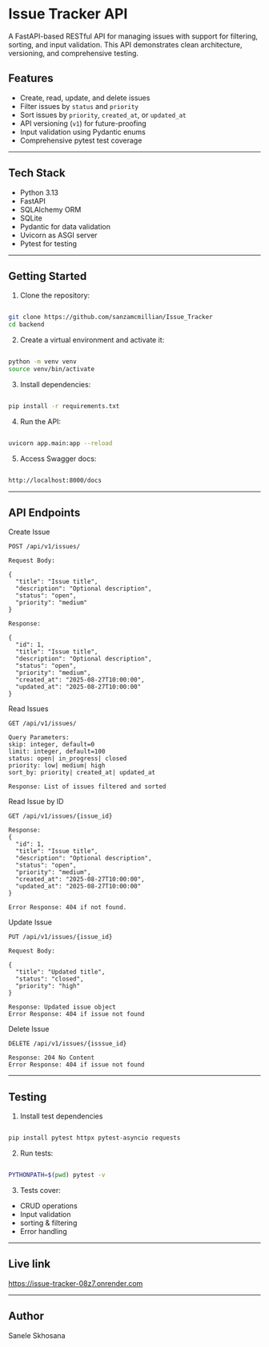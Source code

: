 # Issue Tracker API

A FastAPI-based RESTful API for managing issues with support for filtering, sorting, and input validation. This API demonstrates clean architecture, versioning, and comprehensive testing.

## Features

- Create, read, update, and delete issues  
- Filter issues by `status` and `priority`  
- Sort issues by `priority`, `created_at`, or `updated_at`  
- API versioning (`v1`) for future-proofing  
- Input validation using Pydantic enums  
- Comprehensive pytest test coverage  

---

## Tech Stack

- Python 3.13  
- FastAPI  
- SQLAlchemy ORM  
- SQLite
- Pydantic for data validation  
- Uvicorn as ASGI server  
- Pytest for testing  

---

## Getting Started

1. Clone the repository:

```bash

git clone https://github.com/sanzamcmillian/Issue_Tracker
cd backend
```

2. Create a virtual environment and activate it:
```bash

python -m venv venv
source venv/bin/activate
```

3. Install dependencies:
```bash

pip install -r requirements.txt
```

4. Run the API:
```bash

uvicorn app.main:app --reload
```

5. Access Swagger docs:
```bash

http://localhost:8000/docs
```

---

## API Endpoints

Create Issue

```text
POST /api/v1/issues/

Request Body:

{
  "title": "Issue title",
  "description": "Optional description",
  "status": "open",
  "priority": "medium"
}

Response:

{
  "id": 1,
  "title": "Issue title",
  "description": "Optional description",
  "status": "open",
  "priority": "medium",
  "created_at": "2025-08-27T10:00:00",
  "updated_at": "2025-08-27T10:00:00"
}
```

Read Issues
```text
GET /api/v1/issues/

Query Parameters:
skip: integer, default=0
limit: integer, default=100
status: open| in_progress| closed
priority: low| medium| high
sort_by: priority| created_at| updated_at

Response: List of issues filtered and sorted
```
Read Issue by ID
```text
GET /api/v1/issues/{issue_id}

Response:
{
  "id": 1,
  "title": "Issue title",
  "description": "Optional description",
  "status": "open",
  "priority": "medium",
  "created_at": "2025-08-27T10:00:00",
  "updated_at": "2025-08-27T10:00:00"
}

Error Response: 404 if not found.
```

Update Issue
```text
PUT /api/v1/issues/{issue_id}

Request Body:

{
  "title": "Updated title",
  "status": "closed",
  "priority": "high"
}

Response: Updated issue object
Error Response: 404 if issue not found
```

Delete Issue
```text
DELETE /api/v1/issues/{isssue_id}

Response: 204 No Content
Error Response: 404 if issue not found
```

---

## Testing

1. Install test dependencies
```bash

pip install pytest httpx pytest-asyncio requests

```

2. Run tests:
```bash

PYTHONPATH=$(pwd) pytest -v
```

3. Tests cover:
- CRUD operations
- Input validation
- sorting & filtering
- Error handling

---
## Live link
https://issue-tracker-08z7.onrender.com

---
## Author
Sanele Skhosana
